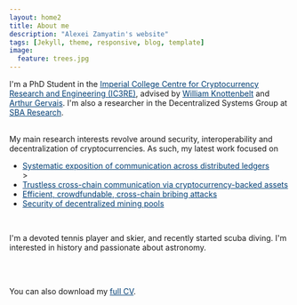 ```yaml
---
layout: home2
title: About me
description: "Alexei Zamyatin's website"
tags: [Jekyll, theme, responsive, blog, template]
image:
  feature: trees.jpg
---
```


<div>
I'm a PhD Student in the <a style="color:#003E74;" target="__blank" href="https://www.imperial.ac.uk/cryptocurrency"> Imperial College Centre for Cryptocurrency Research and Engineering (IC3RE)</a>, advised by <a style="color:#003E74;" target="__blank" href="http://www.imperial.ac.uk/people/w.knottenbelt">William Knottenbelt</a> and <a style="color:#003E74;" target="__blank" href="http://arthurgervais.com/"> Arthur Gervais</a>. 
I'm also a researcher in the Decentralized Systems Group at <a style="color:#003E74;" target="__blank" href="https://www.sba-research.org/">SBA Research</a>. 

<br />
<br />

My main research interests revolve around security, interoperability and decentralization of cryptocurrencies. 
As such, my latest work focused on 
<ul>
  <li> <a style="color:#003E74;" target="__blank" href="https://eprint.iacr.org/2019/1128.pdf">Systematic exposition of communication across distributed ledgers</a></li>>
  <li> <a style="color:#003E74;" target="__blank" href="https://www.xclaim.io/">Trustless cross-chain communication via cryptocurrency-backed assets</a></li>
  <li> <a style="color:#003E74;" target="__blank" href="https://eprint.iacr.org/2019/775.pdf">Efficient, crowdfundable, cross-chain bribing attacks</a></li> 
  <li> <a style="color:#003E74;" target="__blank" href="/files/Decentralized_Mining-Security_and_Attacks.pdf">Security of decentralized mining pools</a></li>
</ul>

<br />

I'm a devoted tennis player and skier, and recently started scuba diving. I'm interested in history and passionate about astronomy.


<br />
<br />

You can also download my <a style="color:#003E74;" href="../cv.pdf" target="_blank">full CV</a>.
</div>